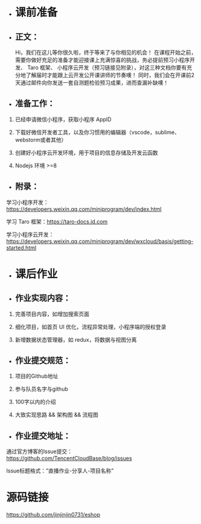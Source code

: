 - # 课前准备
- ## 正文：
     Hi，我们在这儿等你很久啦，终于等来了与你相见的机会！
在课程开始之前，需要你做好充足的准备才能迎接课上充满惊喜的挑战，务必提前预习小程序开发、 Taro 框架、 小程序云开发（预习链接见附录），对这三种文档你要有充分地了解届时才能跟上云开发公开课讲师的节奏噢！
	同时，我们会在开课前2天通过邮件向你发送一套自测题检验预习成果，进而查漏补缺噢！

- ## 准备工作：
1. 已经申请微信小程序，获取小程序 AppID

2. 下载好微信开发者工具，以及你习惯用的编辑器（vscode，sublime、webstorm或者其他）

3. 创建好小程序云开发环境，用于项目的信息存储及开发云函数

4. Nodejs 环境 >=8

- ## 附录：
学习小程序开发：<https://developers.weixin.qq.com/miniprogram/dev/index.html>

学习 Taro 框架：<https://taro-docs.jd.com>

学习小程序云开发：<https://developers.weixin.qq.com/miniprogram/dev/wxcloud/basis/getting-started.html>

- # 课后作业
- ## 作业实现内容：
1. 完善项目内容，如增加搜索页面

2. 细化项目，如首页 UI 优化，流程异常处理，小程序端的授权登录

3. 新增数据状态管理器，如 redux，将数据与视图分离

- ## 作业提交规范：
1. 项目的Github地址

2. 参与队员名字与github

3. 100字以内的介绍

4. 大致实现思路 && 架构图 && 流程图

- ## 作业提交地址：
通过官方博客的Issue提交：<https://github.com/TencentCloudBase/blog/issues>

Issue标题格式：”直播作业-分享人-项目名称”
# 源码链接
<https://github.com/jinjinjin0731/eshop>
